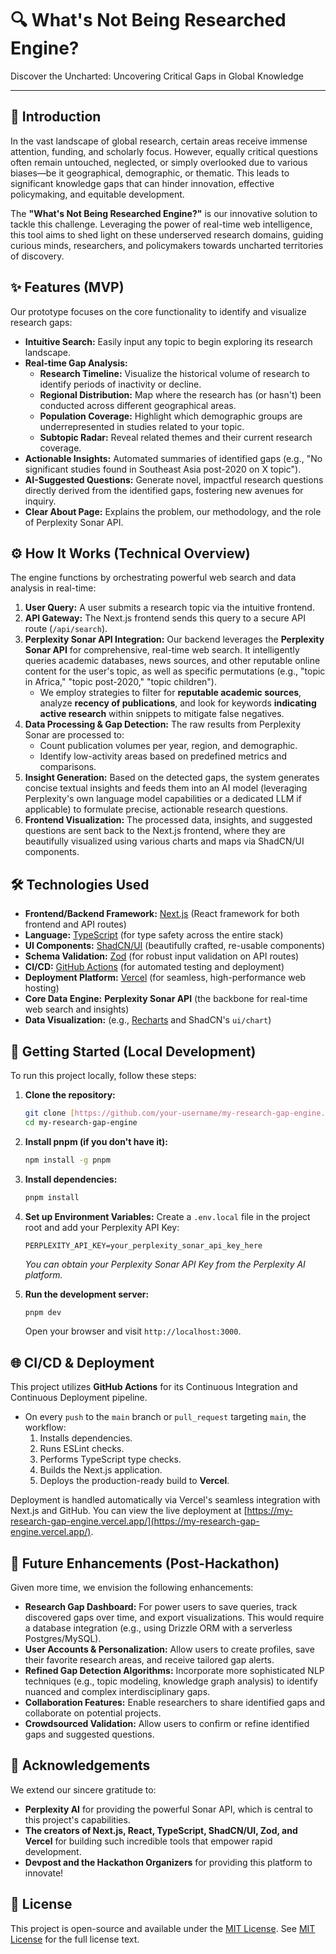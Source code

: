 # 🔍 What's Not Being Researched Engine?

Discover the Uncharted: Uncovering Critical Gaps in Global Knowledge

---

## 🚀 Introduction

In the vast landscape of global research, certain areas receive immense attention, funding, and scholarly focus. However, equally critical questions often remain untouched, neglected, or simply overlooked due to various biases—be it geographical, demographic, or thematic. This leads to significant knowledge gaps that can hinder innovation, effective policymaking, and equitable development.

The **"What's Not Being Researched Engine?"** is our innovative solution to tackle this challenge. Leveraging the power of real-time web intelligence, this tool aims to shed light on these underserved research domains, guiding curious minds, researchers, and policymakers towards uncharted territories of discovery.

## ✨ Features (MVP)

Our prototype focuses on the core functionality to identify and visualize research gaps:

* **Intuitive Search:** Easily input any topic to begin exploring its research landscape.
* **Real-time Gap Analysis:**
  * **Research Timeline:** Visualize the historical volume of research to identify periods of inactivity or decline.
  * **Regional Distribution:** Map where the research has (or hasn't) been conducted across different geographical areas.
  * **Population Coverage:** Highlight which demographic groups are underrepresented in studies related to your topic.
  * **Subtopic Radar:** Reveal related themes and their current research coverage.
* **Actionable Insights:** Automated summaries of identified gaps (e.g., "No significant studies found in Southeast Asia post-2020 on X topic").
* **AI-Suggested Questions:** Generate novel, impactful research questions directly derived from the identified gaps, fostering new avenues for inquiry.
* **Clear About Page:** Explains the problem, our methodology, and the role of Perplexity Sonar API.

## ⚙️ How It Works (Technical Overview)

The engine functions by orchestrating powerful web search and data analysis in real-time:

1. **User Query:** A user submits a research topic via the intuitive frontend.
2. **API Gateway:** The Next.js frontend sends this query to a secure API route (`/api/search`).
3. **Perplexity Sonar API Integration:** Our backend leverages the **Perplexity Sonar API** for comprehensive, real-time web search. It intelligently queries academic databases, news sources, and other reputable online content for the user's topic, as well as specific permutations (e.g., "topic in Africa," "topic post-2020," "topic children").
   * We employ strategies to filter for **reputable academic sources**, analyze **recency of publications**, and look for keywords **indicating active research** within snippets to mitigate false negatives.
4. **Data Processing & Gap Detection:** The raw results from Perplexity Sonar are processed to:
     * Count publication volumes per year, region, and demographic.
     * Identify low-activity areas based on predefined metrics and comparisons.
5. **Insight Generation:** Based on the detected gaps, the system generates concise textual insights and feeds them into an AI model (leveraging Perplexity's own language model capabilities or a dedicated LLM if applicable) to formulate precise, actionable research questions.
6. **Frontend Visualization:** The processed data, insights, and suggested questions are sent back to the Next.js frontend, where they are beautifully visualized using various charts and maps via ShadCN/UI components.

## 🛠️ Technologies Used

* **Frontend/Backend Framework:** [Next.js](https://nextjs.org/) (React framework for both frontend and API routes)
* **Language:** [TypeScript](https://www.typescriptlang.org/) (for type safety across the entire stack)
* **UI Components:** [ShadCN/UI](https://ui.shadcn.com/) (beautifully crafted, re-usable components)
* **Schema Validation:** [Zod](https://zod.dev/) (for robust input validation on API routes)
* **CI/CD:** [GitHub Actions](https://docs.github.com/en/actions) (for automated testing and deployment)
* **Deployment Platform:** [Vercel](https://vercel.com/) (for seamless, high-performance web hosting)
* **Core Data Engine:** **Perplexity Sonar API** (the backbone for real-time web search and insights)
* **Data Visualization:** (e.g., [Recharts](https://recharts.org/en-US) and ShadCN's `ui/chart`)

## 🚀 Getting Started (Local Development)

To run this project locally, follow these steps:

1. **Clone the repository:**
    ```bash
    git clone [https://github.com/your-username/my-research-gap-engine.git](https://github.com/your-username/my-research-gap-engine.git)
    cd my-research-gap-engine
    ``` 

2. **Install pnpm (if you don't have it):**
    ```bash
    npm install -g pnpm
    ```

3. **Install dependencies:**
    ```bash
    pnpm install
    ```

4. **Set up Environment Variables:**
  Create a `.env.local` file in the project root and add your Perplexity API Key:
    ```
    PERPLEXITY_API_KEY=your_perplexity_sonar_api_key_here
    ```
    *You can obtain your Perplexity Sonar API Key from the Perplexity AI platform.*

5.  **Run the development server:**
    ```bash
    pnpm dev
    ```
    Open your browser and visit `http://localhost:3000`.

## 🌐 CI/CD & Deployment

This project utilizes **GitHub Actions** for its Continuous Integration and Continuous Deployment pipeline.

* On every `push` to the `main` branch or `pull_request` targeting `main`, the workflow:
  1. Installs dependencies.
  2. Runs ESLint checks.
  3. Performs TypeScript type checks.
  4. Builds the Next.js application.
  5. Deploys the production-ready build to **Vercel**.

Deployment is handled automatically via Vercel's seamless integration with Next.js and GitHub. You can view the live deployment at [https://my-research-gap-engine.vercel.app/](https://my-research-gap-engine.vercel.app/).

## 🔮 Future Enhancements (Post-Hackathon)

Given more time, we envision the following enhancements:

* **Research Gap Dashboard:** For power users to save queries, track discovered gaps over time, and export visualizations. This would require a database integration (e.g., using Drizzle ORM with a serverless Postgres/MySQL).
* **User Accounts & Personalization:** Allow users to create profiles, save their favorite research areas, and receive tailored gap alerts.
* **Refined Gap Detection Algorithms:** Incorporate more sophisticated NLP techniques (e.g., topic modeling, knowledge graph analysis) to identify nuanced and complex interdisciplinary gaps.
* **Collaboration Features:** Enable researchers to share identified gaps and collaborate on potential projects.
* **Crowdsourced Validation:** Allow users to confirm or refine identified gaps and suggested questions.

## 🙏 Acknowledgements

We extend our sincere gratitude to:

* **Perplexity AI** for providing the powerful Sonar API, which is central to this project's capabilities.
* **The creators of Next.js, React, TypeScript, ShadCN/UI, Zod, and Vercel** for building such incredible tools that empower rapid development.
* **Devpost and the Hackathon Organizers** for providing this platform to innovate!

## 📜 License

This project is open-source and available under the [MIT License](https://opensource.org/license/mit). See [MIT License](LICENSE) for the full license text.
